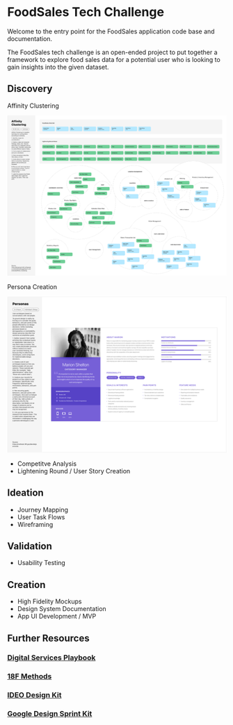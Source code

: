 # FoodSales Tech Challenge

Welcome to the entry point for the FoodSales application code base and documentation.

The FoodSales tech challenge is an open-ended project to put together a framework to explore food sales data for a potential user who is looking to gain insights into the given dataset.

## Discovery

Affinity Clustering

![Affinity Clustering](./discovery/affinity-clustering.png)

Persona Creation

![Persona Creation](./discovery/personas.png)

* Competitve Analysis
* Lightening Round / User Story Creation

## Ideation

* Journey Mapping
* User Task Flows
* Wireframing

## Validation

* Usability Testing

## Creation

* High Fidelity Mockups
* Design System Documentation
* App UI Development / MVP

## Further Resources

### [Digital Services Playbook](https://playbook.cio.gov/)

### [18F Methods](https://methods.18f.gov/)

### [IDEO Design Kit](https://www.designkit.org/)

### [Google Design Sprint Kit](https://designsprintkit.withgoogle.com/)


